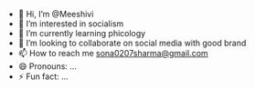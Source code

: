 - 👋 Hi, I’m @Meeshivi
- 👀 I’m interested in socialism 
- 🌱 I’m currently learning phicology 
- 💞️ I’m looking to collaborate on social media with good brand 
- 📫 How to reach me sona0207sharma@gmail.com
- 😄 Pronouns: ...
- ⚡ Fun fact: ...

<!---
Meeshivi/Meeshivi is a ✨ special ✨ repository because its `README.md` (this file) appears on your GitHub profile.
You can click the Preview link to take a look at your changes.
--->
